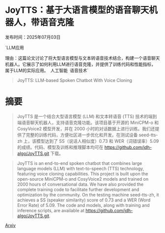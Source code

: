 # JoyTTS：基于大语言模型的语音聊天机器人，带语音克隆

发布时间：2025年07月03日

`LLM应用

理由：这篇论文讨论了将大型语言模型与文本转语音技术结合，构建一个语音聊天机器人。它展示了如何利用LLM进行语音克隆，并提供了训练代码和性能指标，属于LLM的实际应用。` `人工智能` `语音技术`

> JoyTTS: LLM-based Spoken Chatbot With Voice Cloning

# 摘要

> JoyTTS 是一个结合大型语言模型 (LLM) 和文本转语音 (TTS) 技术的端到端语音聊天机器人，支持语音克隆功能。该项目基于开源的 MiniCPM-o 和 CosyVoice2 模型开发，并在 2000 小时的对话数据上进行训练。我们还提供了完整的训练代码，方便社区进一步优化和开发。在测试设备 seed-tts-zh 上，该模型达到了 SS（说话人相似度）0.73 和 WER（词错误率）5.09 的成绩。代码、模型及训练和推理脚本均可在 https://github.com/jdh-algo/JoyTTS.git 下载。

> JoyTTS is an end-to-end spoken chatbot that combines large language models (LLM) with text-to-speech (TTS) technology, featuring voice cloning capabilities. This project is built upon the open-source MiniCPM-o and CosyVoice2 models and trained on 2000 hours of conversational data. We have also provided the complete training code to facilitate further development and optimization by the community. On the testing machine seed-tts-zh, it achieves a SS (speaker similarity) score of 0.73 and a WER (Word Error Rate) of 5.09. The code and models, along with training and inference scripts, are available at https://github.com/jdh-algo/JoyTTS.git.

[Arxiv](https://arxiv.org/abs/2507.02380)
